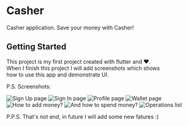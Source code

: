 # Casher

Casher application. Save your money with Casher!

## Getting Started

This project is my first project created with flutter and ❤️. </br>
When I finish this project I will add screenshots which shows </br>
how to use this app and demonstrate UI.

P.S. Screenshots:

![Sign Up page](https://github.com/matthewvirus/Casher/blob/master/assets/git_images/SignUp.png)
![Sign In page](https://github.com/matthewvirus/Casher/blob/master/assets/git_images/SignIn.png)
![Profile page](https://github.com/matthewvirus/Casher/blob/master/assets/git_images/Profile.png)
![Wallet page](https://github.com/matthewvirus/Casher/blob/master/assets/git_images/Wallet.png)
![How to add money?](https://github.com/matthewvirus/Casher/blob/master/assets/git_images/Income.png)
![And how to spend money?](https://github.com/matthewvirus/Casher/blob/master/assets/git_images/Expense.png)
![Operations list](https://github.com/matthewvirus/Casher/blob/master/assets/git_images/Operations.png)

P.P.S. That's not end, in future I will add some new fatures :)
